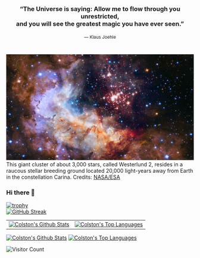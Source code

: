 <div align="center">
  <h3>
    “The Universe is saying: Allow me to flow through you unrestricted,<br>and you will see the greatest magic you have ever seen.”
  </h3>
  <small>― Klaus Joehle</small>
  <h1></h1>
</div>  

[<img src="cover/Westerlund 2.png">](https://science.nasa.gov/image-detail/42916480792-cd4b5fcfdf-o/)
This giant cluster of about 3,000 stars, called Westerlund 2, resides in a raucous stellar breeding ground located 20,000 light-years away from Earth in the constellation Carina. Credits: [NASA/ESA](https://science.nasa.gov/mission/hubble/multimedia/hubble-images/)
### Hi there 👋  
[![trophy](https://github-profile-trophy.vercel.app/?username=ColstonBod-oy&theme=matrix&no-frame=true)](https://github.com/ryo-ma/github-profile-trophy)  
[![GitHub Streak](https://streak-stats.demolab.com?user=ColstonBod-oy&theme=hacker&currStreakNum=00CB06&border=00CB06&stroke=00CB06&sideNums=00CB06&sideLabels=00CB06&dates=00CB06&excludeDaysLabel=00CB06&background=000000&ring=00CB06&fire=00CB06&currStreakLabel=00CB06)](https://git.io/streak-stats)  
<table><tr><td valign="center"><a href="https://github.com/ColstonBod-oy"><img alt="Colston's Github Stats" src="https://github-readme-stats.vercel.app/api?username=ColstonBod-oy&show_icons=true&title_color=00CB06&text_color=00CB06&icon_color=00CB06&border_color=00CB06&bg_color=000000"/></a></td><td><a href="https://github.com/ColstonBod-oy"><img alt="Colston's Top Languages" src="https://github-readme-stats.vercel.app/api/top-langs/?username=ColstonBod-oy&layout=compact&langs_count=8&card_width=400&title_color=00CB06&text_color=00CB06&icon_color=00CB06&border_color=00CB06&bg_color=000000"/></a></td></tr></table>
<div valign="center"> 
   <a href="https://github.com/ColstonBod-oy"><img alt="Colston's Github Stats" src="https://github-readme-stats.vercel.app/api?username=ColstonBod-oy&show_icons=true&title_color=00CB06&text_color=00CB06&icon_color=00CB06&border_color=00CB06&bg_color=000000"/></a>
  <a href="https://github.com/ColstonBod-oy"><img alt="Colston's Top Languages" src="https://github-readme-stats.vercel.app/api/top-langs/?username=ColstonBod-oy&layout=compact&langs_count=8&card_width=400&title_color=00CB06&text_color=00CB06&icon_color=00CB06&border_color=00CB06&bg_color=000000"/></a>
  <br/>
</div>  

![Visitor Count](https://profile-counter.glitch.me/ColstonBod-oy/count.svg)



